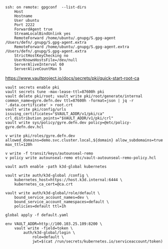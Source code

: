     ssh: on remote: gpgconf  --list-dirs
        Host
        Hostname
        User ubuntu
        Port 2222
        ForwardAgent true
        StreamLocalBindUnlink yes
        RemoteForward /home/ubuntu/.gnupg/S.gpg-agent /Users/defn/.gnupg/S.gpg-agent.extra
        RemoteForward /home/ubuntu/.gnupg/S.gpg-agent.extra /Users/defn/.gnupg/S.gpg-agent.extra
        StrictHostKeyChecking no
        UserKnownHostsFile=/dev/null
        ServerAliveInterval 60
        ServerAliveCountMax 5

https://www.vaultproject.io/docs/secrets/pki/quick-start-root-ca

    vault secrets enable pki
    vault secrets tune -max-lease-ttl=87600h pki
    vault delete pki/root; vault write pki/root/generate/internal common_name=gyre.defn.dev ttl=87600h -format=json | jq -r '.data.certificate' > root.crt
    vault write pki/config/urls issuing_certificates="$VAULT_ADDR/v1/pki/ca" crl_distribution_points="$VAULT_ADDR/v1/pki/crl"
    vault write sys/policy/gyre.defn.dev policy=@etc/policy-gyre.defn.dev.hcl

    v write pki/roles/gyre.defn.dev allowed_domains=demo.svc.cluster.local,${domain} allow_subdomains=true max_ttl=120h

    v write -f transit/keys/autounseal-remo
    v policy write autounseal-remo etc/vault-autounseal-remo-policy.hcl

    vault auth enable -path k3d-global kubernetes

    vault write auth/k3d-global /config \
        kubernetes_host=https://host.k3d.internal:6444 \
        kubernetes_ca_cert=@ca.crt

    vault write auth/k3d-global/role/default \
        bound_service_account_names=dev \
        bound_service_account_namespaces=default \
        policies=default ttl=1h

    global apply -f default.yaml 

    env VAULT_ADDR=http://100.103.25.109:8200 \
        vault write -field=token \
            auth/k3d-global/login \
                role=default \
                jwt=$(cat /run/secrets/kubernetes.io/serviceaccount/token)
